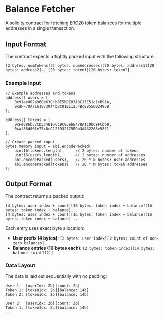 # Balance Fetcher

A solidity contract for fetching ERC20 token balances for multiple addresses in a single transaction.

## Input Format

The contract expects a tightly packed input with the following structure:

```
[2 bytes: numTokens][2 bytes: numAddresses][20 bytes: address1][20 bytes: address2]...[20 bytes: token1][20 bytes: token2]...
```

### Example Input

```solidity
// Example addresses and tokens
address[] users = [
    0x91ae002a960e63Ccb0E5bDE83A8C13E51e1cB91A,
    0xdFF70A71618739f4b8C81B11254BcE855D02496B
];

address[] tokens = [
    0xFd086bC7CD5C481DCC9C85ebE478A1C0b69FCbb9, 
    0xaf88d065e77c8cC2239327C5EDb3A432268e5831  
];

// Create packed input
bytes memory input = abi.encodePacked(
    uint16(tokens.length),     // 2 bytes: number of tokens
    uint16(users.length),      // 2 bytes: number of addresses
    abi.encodePacked(users),   // 20 * N bytes: user addresses
    abi.encodePacked(tokens)   // 20 * M bytes: token addresses
);
```

## Output Format

The contract returns a packed output:

```
[4 bytes: user index + count][16 bytes: token index + balance][16 bytes: token index + balance]...
[4 bytes: user index + count][16 bytes: token index + balance][16 bytes: token index + balance]...
```

Each entry uses exact byte allocation:
- **User prefix (4 bytes)**: `[2 bytes: user index][2 bytes: count of non-zero balances]`
- **Balance entries (16 bytes each)**: `[2 bytes: token index][14 bytes: balance (uint112)]`

### Data Layout

The data is laid out sequentially with no padding:

```
User 1:  [userIdx: 2b][count: 2b]
Token 1: [tokenIdx: 2b][balance: 14b]
Token 2: [tokenIdx: 2b][balance: 14b]
...
User 2:  [userIdx: 2b][count: 2b]  
Token 1: [tokenIdx: 2b][balance: 14b]
...
```

